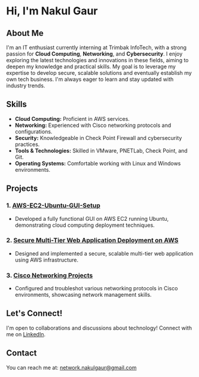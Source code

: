 # Hi, I'm Nakul Gaur 

## About Me
I'm an IT enthusiast currently interning at Trimbak InfoTech, with a strong passion for **Cloud Computing**, **Networking**, and **Cybersecurity**. I enjoy exploring the latest technologies and innovations in these fields, aiming to deepen my knowledge and practical skills. My goal is to leverage my expertise to develop secure, scalable solutions and eventually establish my own tech business. I'm always eager to learn and stay updated with industry trends.

## Skills
- **Cloud Computing:** Proficient in AWS services.
- **Networking:** Experienced with Cisco networking protocols and configurations.
- **Security:** Knowledgeable in Check Point Firewall and cybersecurity practices.
- **Tools & Technologies:** Skilled in VMware, PNETLab, Check Point, and Git.
- **Operating Systems:** Comfortable working with Linux and Windows environments.

## Projects
### 1. [AWS-EC2-Ubuntu-GUI-Setup](https://bit.ly/AWS-EC2-Ubuntu-GUI-Setup)
- Developed a fully functional GUI on AWS EC2 running Ubuntu, demonstrating cloud computing deployment techniques.

### 2. [Secure Multi-Tier Web Application Deployment on AWS](https://github.com/network-nakul/AWS-Project)
- Designed and implemented a secure, scalable multi-tier web application using AWS infrastructure.

### 3. [Cisco Networking Projects](https://github.com/network-nakul/Cisco-Projects)
- Configured and troubleshot various networking protocols in Cisco environments, showcasing network management skills.

## Let's Connect!
I'm open to collaborations and discussions about technology! Connect with me on [LinkedIn](www.linkedin.com/in/gaurnakul).

## Contact
You can reach me at: [network.nakulgaur@gmail.com](mailto:network.nakulgaur@gmail.com)
